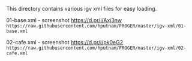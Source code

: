 
This directory contains various igv xml files for easy loading.


01-base.xml - screenshot https://d.pr/i/Axj3nw     
`https://raw.githubusercontent.com/hputnam/FROGER/master/igv-xml/01-base.xml`


02-cafe.xml - screenshot https://d.pr/i/pk0eG2    
`https://raw.githubusercontent.com/hputnam/FROGER/master/igv-xml/02-cafe.xml`
